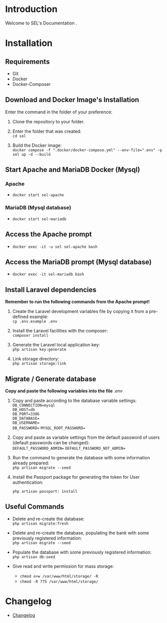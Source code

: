 # Introduction

Welcome to SEL's Documentation .

# Installation

## Requirements

- Git
- Docker
- Docker-Composer

## Download and Docker Image's Installation

Enter the command in the folder of your preference:

1. Clone the repository to your folder.

3. Enter the folder that was created:  
   `cd sel`

4. Build the Docker image:  
   `docker compose -f ".docker/docker-compose.yml" --env-file=".env" -p sel up -d --build`

## Start Apache and MariaDB Docker (Mysql)

### Apache

- `docker start sel-apache`

### MariaDB (Mysql database)

- `docker start sel-mariadb`

## Access the Apache prompt

- `docker exec -it -u sel sel-apache bash`

## Access the MariaDB prompt (Mysql database)

- `docker exec -it sel-mariadb bash`

## Install Laravel dependencies

**Remember to run the following commands from the Apache prompt!**

1. Create the Laravel development variables file by copying it from a pre-defined example:  
   `cp .env.example .env`

2. Install the Laravel facilities with the composer:  
   `composer install`

3. Generate the Laravel local application key:  
   `php artisan key:generate`

4. Link storage directory:  
   `php artisan storage:link`

## Migrate / Generate database

**Copy and paste the following variables into the file** _.env_

1. Copy and paste according to the database variable settings:  
   `DB_CONNECTION=mysql`  
   `DB_HOST=db`  
   `DB_PORT=3306`  
   `DB_DATABASE=`  
   `DB_USERNAME=`  
   `DB_PASSWORD=`
   `MYSQL_ROOT_PASSWORD=`

2. Copy and paste as variable settings from the default password of users (default passwords can be changed):  
   `DEFAULT_PASSWORD_ADMIN=`
   `DEFAULT_PASSWORD_NOT_ADMIN=`

3. Run the command to generate the database with some information already prepared:  
   `php artisan migrate --seed`

4. Install the Passport package for generating the token for User authentication:

   `php artisan passport: install`

## Useful Commands

- Delete and re-create the database:  
     `php artisan migrate:fresh`

- Delete and re-create the database, populating the bank with some previously registered information:  
     `php artisan migrate --seed`

- Populate the database with some previously registered information:  
     `php artisan db:seed`

- Give read and write permission for mass storage:  
  - `chmod o+w /var/www/html/storage/ -R`
  - `chmod -R 775 /var/www/html/storage/`

# Changelog

- [Changelog](/CHANGELOG.MD)
